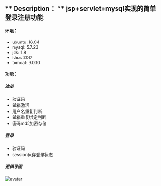 ** Description： **
jsp+servlet+mysql实现的简单登录注册功能
----

#### 环境：
- ubuntu: 16.04
- mysql:  5.7.23
- jdk:    1.8
- idea:   2017
- tomcat: 9.0.10

#### 功能：
##### 注册
- 验证码
- 邮箱激活
- 用户名重复判断
- 邮箱重复绑定判断
- 密码md5加密存储

##### 登录
- 验证码
- session保存登录状态

##### 逻辑导图
![avatar](./src/resources/逻辑导图.png)
